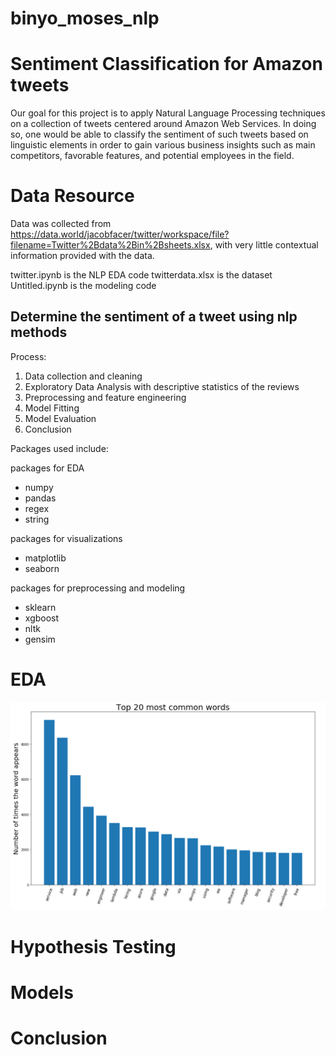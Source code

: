 # binyo_moses_nlp

# Sentiment Classification for Amazon tweets

Our goal for this project is to apply Natural Language Processing techniques on a collection of tweets centered around Amazon Web Services. In doing so, one would be able to classify the sentiment of such tweets based on linguistic elements in order to gain various business insights such as main competitors, favorable features, and potential employees in the field.

# Data Resource

Data was collected from https://data.world/jacobfacer/twitter/workspace/file?filename=Twitter%2Bdata%2Bin%2Bsheets.xlsx, with very little contextual information provided with the data.

twitter.ipynb is the NLP EDA code
twitterdata.xlsx is the dataset
Untitled.ipynb is the modeling code

## Determine the sentiment of a tweet using nlp methods

Process:
1. Data collection and cleaning
2. Exploratory Data Analysis with descriptive statistics of the reviews
3. Preprocessing and feature engineering
4. Model Fitting
5. Model Evaluation
6. Conclusion

Packages used include:
    
packages for EDA

   - numpy
   - pandas
   - regex
   - string

packages for visualizations

   - matplotlib
   - seaborn

packages for preprocessing and modeling

   - sklearn
   - xgboost
   - nltk
   - gensim
   
# EDA

![top20mostcommon](/images/top20mostcommon.png)

# Hypothesis Testing

# Models

# Conclusion
